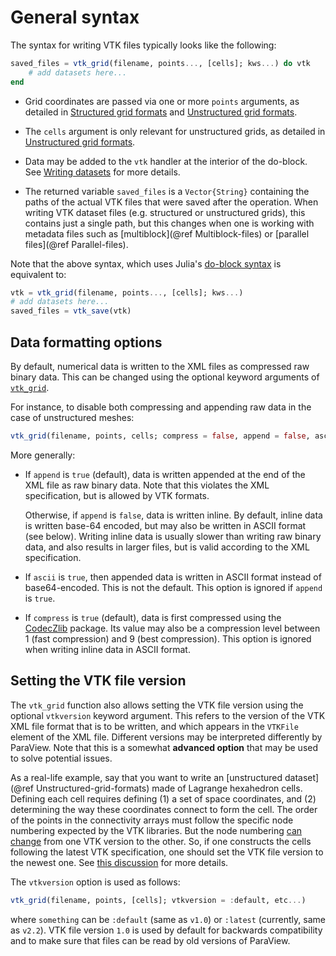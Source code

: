 # General syntax

The syntax for writing VTK files typically looks like the following:

```julia
saved_files = vtk_grid(filename, points..., [cells]; kws...) do vtk
    # add datasets here...
end
```

- Grid coordinates are passed via one or more `points` arguments, as detailed in [Structured grid formats](@ref) and [Unstructured grid formats](@ref).

- The `cells` argument is only relevant for unstructured grids, as detailed in [Unstructured grid formats](@ref).

- Data may be added to the `vtk` handler at the interior of the do-block.
  See [Writing datasets](@ref) for more details.

- The returned variable `saved_files` is a `Vector{String}` containing the paths of the actual VTK files that were saved after the operation.
  When writing VTK dataset files (e.g. structured or unstructured grids), this contains just a single path, but this changes when one is working with metadata files such as [multiblock](@ref Multiblock-files) or [parallel files](@ref Parallel-files).

Note that the above syntax, which uses Julia's
[do-block syntax](https://docs.julialang.org/en/v1/manual/functions/#Do-Block-Syntax-for-Function-Arguments)
is equivalent to:

```julia
vtk = vtk_grid(filename, points..., [cells]; kws...)
# add datasets here...
saved_files = vtk_save(vtk)
```

## Data formatting options

By default, numerical data is written to the XML files as compressed raw binary
data.
This can be changed using the optional keyword arguments of [`vtk_grid`](@ref).

For instance, to disable both compressing and appending raw data in the case of
unstructured meshes:

``` julia
vtk_grid(filename, points, cells; compress = false, append = false, ascii = false)
```

More generally:

- If `append` is `true` (default), data is written appended at the end of the
  XML file as raw binary data.
  Note that this violates the XML specification, but is allowed by VTK formats.

  Otherwise, if `append` is `false`, data is written inline.
  By default, inline data is written base-64 encoded, but may also be written
  in ASCII format (see below).
  Writing inline data is usually slower than writing raw binary data, and also
  results in larger files, but is valid according to the XML specification.

- If `ascii` is `true`, then appended data is written in ASCII format instead
  of base64-encoded.
  This is not the default.
  This option is ignored if `append` is `true`.

- If `compress` is `true` (default), data is first compressed using the [CodecZlib](https://github.com/JuliaIO/CodecZlib.jl) package.
  Its value may also be a compression level between 1 (fast compression)
  and 9 (best compression).
  This option is ignored when writing inline data in ASCII format.

## Setting the VTK file version

The `vtk_grid` function also allows setting the VTK file version using the optional `vtkversion` keyword argument.
This refers to the version of the VTK XML file format that is to be written, and which appears in the `VTKFile` element of the XML file.
Different versions may be interpreted differently by ParaView.
Note that this is a somewhat **advanced option** that may be used to solve
potential issues.

As a real-life example, say that you want to write an [unstructured
dataset](@ref Unstructured-grid-formats) made of Lagrange hexahedron cells.
Defining each cell requires defining (1) a set of space coordinates, and (2)
determining the way these coordinates connect to form the cell.
The order of the points in the connectivity arrays must follow the specific
node numbering expected by the VTK libraries.
But the node numbering [can change](https://gitlab.kitware.com/vtk/vtk/-/blob/master/Documentation/release/9.1.md#data) from one VTK version to the other.
So, if one constructs the cells following the latest VTK specification, one
should set the VTK file version to the newest one.
See [this discussion](https://discourse.julialang.org/t/writevtk-node-numbering-for-27-node-lagrange-hexahedron/93698) for more details.

The `vtkversion` option is used as follows:

```julia
vtk_grid(filename, points, [cells]; vtkversion = :default, etc...)
```

where `something` can be `:default` (same as `v1.0`) or `:latest` (currently, same as `v2.2`).
VTK file version `1.0` is used by default for backwards compatibility and to
make sure that files can be read by old versions of ParaView.


